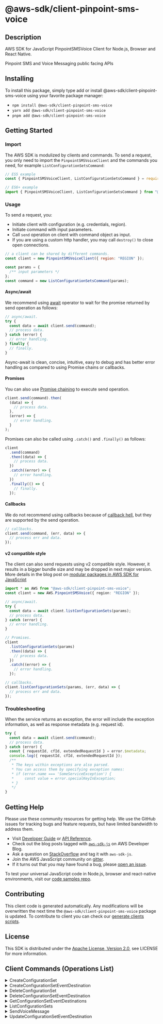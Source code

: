 <!-- generated file, do not edit directly -->

# @aws-sdk/client-pinpoint-sms-voice

## Description

AWS SDK for JavaScript PinpointSMSVoice Client for Node.js, Browser and React Native.

Pinpoint SMS and Voice Messaging public facing APIs

## Installing

To install this package, simply type add or install @aws-sdk/client-pinpoint-sms-voice
using your favorite package manager:

- `npm install @aws-sdk/client-pinpoint-sms-voice`
- `yarn add @aws-sdk/client-pinpoint-sms-voice`
- `pnpm add @aws-sdk/client-pinpoint-sms-voice`

## Getting Started

### Import

The AWS SDK is modulized by clients and commands.
To send a request, you only need to import the `PinpointSMSVoiceClient` and
the commands you need, for example `ListConfigurationSetsCommand`:

```js
// ES5 example
const { PinpointSMSVoiceClient, ListConfigurationSetsCommand } = require("@aws-sdk/client-pinpoint-sms-voice");
```

```ts
// ES6+ example
import { PinpointSMSVoiceClient, ListConfigurationSetsCommand } from "@aws-sdk/client-pinpoint-sms-voice";
```

### Usage

To send a request, you:

- Initiate client with configuration (e.g. credentials, region).
- Initiate command with input parameters.
- Call `send` operation on client with command object as input.
- If you are using a custom http handler, you may call `destroy()` to close open connections.

```js
// a client can be shared by different commands.
const client = new PinpointSMSVoiceClient({ region: "REGION" });

const params = {
  /** input parameters */
};
const command = new ListConfigurationSetsCommand(params);
```

#### Async/await

We recommend using [await](https://developer.mozilla.org/en-US/docs/Web/JavaScript/Reference/Operators/await)
operator to wait for the promise returned by send operation as follows:

```js
// async/await.
try {
  const data = await client.send(command);
  // process data.
} catch (error) {
  // error handling.
} finally {
  // finally.
}
```

Async-await is clean, concise, intuitive, easy to debug and has better error handling
as compared to using Promise chains or callbacks.

#### Promises

You can also use [Promise chaining](https://developer.mozilla.org/en-US/docs/Web/JavaScript/Guide/Using_promises#chaining)
to execute send operation.

```js
client.send(command).then(
  (data) => {
    // process data.
  },
  (error) => {
    // error handling.
  }
);
```

Promises can also be called using `.catch()` and `.finally()` as follows:

```js
client
  .send(command)
  .then((data) => {
    // process data.
  })
  .catch((error) => {
    // error handling.
  })
  .finally(() => {
    // finally.
  });
```

#### Callbacks

We do not recommend using callbacks because of [callback hell](http://callbackhell.com/),
but they are supported by the send operation.

```js
// callbacks.
client.send(command, (err, data) => {
  // process err and data.
});
```

#### v2 compatible style

The client can also send requests using v2 compatible style.
However, it results in a bigger bundle size and may be dropped in next major version. More details in the blog post
on [modular packages in AWS SDK for JavaScript](https://aws.amazon.com/blogs/developer/modular-packages-in-aws-sdk-for-javascript/)

```ts
import * as AWS from "@aws-sdk/client-pinpoint-sms-voice";
const client = new AWS.PinpointSMSVoice({ region: "REGION" });

// async/await.
try {
  const data = await client.listConfigurationSets(params);
  // process data.
} catch (error) {
  // error handling.
}

// Promises.
client
  .listConfigurationSets(params)
  .then((data) => {
    // process data.
  })
  .catch((error) => {
    // error handling.
  });

// callbacks.
client.listConfigurationSets(params, (err, data) => {
  // process err and data.
});
```

### Troubleshooting

When the service returns an exception, the error will include the exception information,
as well as response metadata (e.g. request id).

```js
try {
  const data = await client.send(command);
  // process data.
} catch (error) {
  const { requestId, cfId, extendedRequestId } = error.$metadata;
  console.log({ requestId, cfId, extendedRequestId });
  /**
   * The keys within exceptions are also parsed.
   * You can access them by specifying exception names:
   * if (error.name === 'SomeServiceException') {
   *     const value = error.specialKeyInException;
   * }
   */
}
```

## Getting Help

Please use these community resources for getting help.
We use the GitHub issues for tracking bugs and feature requests, but have limited bandwidth to address them.

- Visit [Developer Guide](https://docs.aws.amazon.com/sdk-for-javascript/v3/developer-guide/welcome.html)
  or [API Reference](https://docs.aws.amazon.com/AWSJavaScriptSDK/v3/latest/index.html).
- Check out the blog posts tagged with [`aws-sdk-js`](https://aws.amazon.com/blogs/developer/tag/aws-sdk-js/)
  on AWS Developer Blog.
- Ask a question on [StackOverflow](https://stackoverflow.com/questions/tagged/aws-sdk-js) and tag it with `aws-sdk-js`.
- Join the AWS JavaScript community on [gitter](https://gitter.im/aws/aws-sdk-js-v3).
- If it turns out that you may have found a bug, please [open an issue](https://github.com/aws/aws-sdk-js-v3/issues/new/choose).

To test your universal JavaScript code in Node.js, browser and react-native environments,
visit our [code samples repo](https://github.com/aws-samples/aws-sdk-js-tests).

## Contributing

This client code is generated automatically. Any modifications will be overwritten the next time the `@aws-sdk/client-pinpoint-sms-voice` package is updated.
To contribute to client you can check our [generate clients scripts](https://github.com/aws/aws-sdk-js-v3/tree/main/scripts/generate-clients).

## License

This SDK is distributed under the
[Apache License, Version 2.0](http://www.apache.org/licenses/LICENSE-2.0),
see LICENSE for more information.

## Client Commands (Operations List)

<details>
<summary>
CreateConfigurationSet
</summary>

[Command API Reference](https://docs.aws.amazon.com/AWSJavaScriptSDK/v3/latest/client/pinpoint-sms-voice/command/CreateConfigurationSetCommand/) / [Input](https://docs.aws.amazon.com/AWSJavaScriptSDK/v3/latest/Package/-aws-sdk-client-pinpoint-sms-voice/Interface/CreateConfigurationSetCommandInput/) / [Output](https://docs.aws.amazon.com/AWSJavaScriptSDK/v3/latest/Package/-aws-sdk-client-pinpoint-sms-voice/Interface/CreateConfigurationSetCommandOutput/)

</details>
<details>
<summary>
CreateConfigurationSetEventDestination
</summary>

[Command API Reference](https://docs.aws.amazon.com/AWSJavaScriptSDK/v3/latest/client/pinpoint-sms-voice/command/CreateConfigurationSetEventDestinationCommand/) / [Input](https://docs.aws.amazon.com/AWSJavaScriptSDK/v3/latest/Package/-aws-sdk-client-pinpoint-sms-voice/Interface/CreateConfigurationSetEventDestinationCommandInput/) / [Output](https://docs.aws.amazon.com/AWSJavaScriptSDK/v3/latest/Package/-aws-sdk-client-pinpoint-sms-voice/Interface/CreateConfigurationSetEventDestinationCommandOutput/)

</details>
<details>
<summary>
DeleteConfigurationSet
</summary>

[Command API Reference](https://docs.aws.amazon.com/AWSJavaScriptSDK/v3/latest/client/pinpoint-sms-voice/command/DeleteConfigurationSetCommand/) / [Input](https://docs.aws.amazon.com/AWSJavaScriptSDK/v3/latest/Package/-aws-sdk-client-pinpoint-sms-voice/Interface/DeleteConfigurationSetCommandInput/) / [Output](https://docs.aws.amazon.com/AWSJavaScriptSDK/v3/latest/Package/-aws-sdk-client-pinpoint-sms-voice/Interface/DeleteConfigurationSetCommandOutput/)

</details>
<details>
<summary>
DeleteConfigurationSetEventDestination
</summary>

[Command API Reference](https://docs.aws.amazon.com/AWSJavaScriptSDK/v3/latest/client/pinpoint-sms-voice/command/DeleteConfigurationSetEventDestinationCommand/) / [Input](https://docs.aws.amazon.com/AWSJavaScriptSDK/v3/latest/Package/-aws-sdk-client-pinpoint-sms-voice/Interface/DeleteConfigurationSetEventDestinationCommandInput/) / [Output](https://docs.aws.amazon.com/AWSJavaScriptSDK/v3/latest/Package/-aws-sdk-client-pinpoint-sms-voice/Interface/DeleteConfigurationSetEventDestinationCommandOutput/)

</details>
<details>
<summary>
GetConfigurationSetEventDestinations
</summary>

[Command API Reference](https://docs.aws.amazon.com/AWSJavaScriptSDK/v3/latest/client/pinpoint-sms-voice/command/GetConfigurationSetEventDestinationsCommand/) / [Input](https://docs.aws.amazon.com/AWSJavaScriptSDK/v3/latest/Package/-aws-sdk-client-pinpoint-sms-voice/Interface/GetConfigurationSetEventDestinationsCommandInput/) / [Output](https://docs.aws.amazon.com/AWSJavaScriptSDK/v3/latest/Package/-aws-sdk-client-pinpoint-sms-voice/Interface/GetConfigurationSetEventDestinationsCommandOutput/)

</details>
<details>
<summary>
ListConfigurationSets
</summary>

[Command API Reference](https://docs.aws.amazon.com/AWSJavaScriptSDK/v3/latest/client/pinpoint-sms-voice/command/ListConfigurationSetsCommand/) / [Input](https://docs.aws.amazon.com/AWSJavaScriptSDK/v3/latest/Package/-aws-sdk-client-pinpoint-sms-voice/Interface/ListConfigurationSetsCommandInput/) / [Output](https://docs.aws.amazon.com/AWSJavaScriptSDK/v3/latest/Package/-aws-sdk-client-pinpoint-sms-voice/Interface/ListConfigurationSetsCommandOutput/)

</details>
<details>
<summary>
SendVoiceMessage
</summary>

[Command API Reference](https://docs.aws.amazon.com/AWSJavaScriptSDK/v3/latest/client/pinpoint-sms-voice/command/SendVoiceMessageCommand/) / [Input](https://docs.aws.amazon.com/AWSJavaScriptSDK/v3/latest/Package/-aws-sdk-client-pinpoint-sms-voice/Interface/SendVoiceMessageCommandInput/) / [Output](https://docs.aws.amazon.com/AWSJavaScriptSDK/v3/latest/Package/-aws-sdk-client-pinpoint-sms-voice/Interface/SendVoiceMessageCommandOutput/)

</details>
<details>
<summary>
UpdateConfigurationSetEventDestination
</summary>

[Command API Reference](https://docs.aws.amazon.com/AWSJavaScriptSDK/v3/latest/client/pinpoint-sms-voice/command/UpdateConfigurationSetEventDestinationCommand/) / [Input](https://docs.aws.amazon.com/AWSJavaScriptSDK/v3/latest/Package/-aws-sdk-client-pinpoint-sms-voice/Interface/UpdateConfigurationSetEventDestinationCommandInput/) / [Output](https://docs.aws.amazon.com/AWSJavaScriptSDK/v3/latest/Package/-aws-sdk-client-pinpoint-sms-voice/Interface/UpdateConfigurationSetEventDestinationCommandOutput/)

</details>
